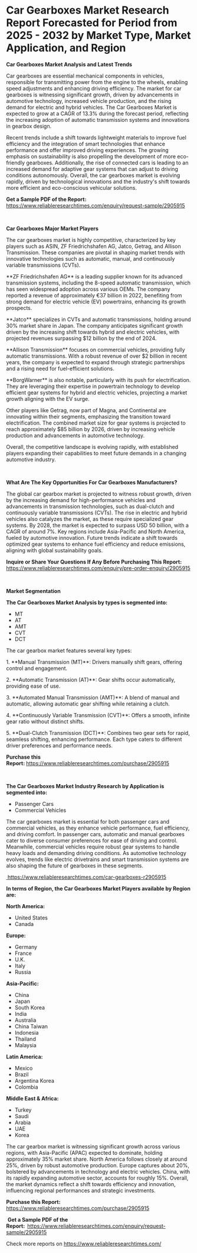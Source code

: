 <p><h1>Car Gearboxes Market Research Report Forecasted for Period from 2025 -  2032 by Market Type, Market Application, and Region</h1></p><p><strong>Car Gearboxes Market Analysis and Latest Trends</strong></p>
<p><p>Car gearboxes are essential mechanical components in vehicles, responsible for transmitting power from the engine to the wheels, enabling speed adjustments and enhancing driving efficiency. The market for car gearboxes is witnessing significant growth, driven by advancements in automotive technology, increased vehicle production, and the rising demand for electric and hybrid vehicles. The Car Gearboxes Market is expected to grow at a CAGR of 13.3% during the forecast period, reflecting the increasing adoption of automatic transmission systems and innovations in gearbox design.</p><p>Recent trends include a shift towards lightweight materials to improve fuel efficiency and the integration of smart technologies that enhance performance and offer improved driving experiences. The growing emphasis on sustainability is also propelling the development of more eco-friendly gearboxes. Additionally, the rise of connected cars is leading to an increased demand for adaptive gear systems that can adjust to driving conditions autonomously. Overall, the car gearboxes market is evolving rapidly, driven by technological innovations and the industry's shift towards more efficient and eco-conscious vehicular solutions.</p></p>
<p><strong>Get a Sample PDF of the Report:&nbsp;</strong> <a href="https://www.reliableresearchtimes.com/enquiry/request-sample/2905915?utm_campaign=2644&utm_medium=2&utm_source=Github&utm_content=ia&utm_term=12032025&utm_id=car-gearboxes">https://www.reliableresearchtimes.com/enquiry/request-sample/2905915</a></p>
<p>&nbsp;</p>
<p><strong>Car Gearboxes Major Market Players</strong></p>
<p><p>The car gearboxes market is highly competitive, characterized by key players such as ASIN, ZF Friedrichshafen AG, Jatco, Getrag, and Allison Transmission. These companies are pivotal in shaping market trends with innovative technologies such as automatic, manual, and continuously variable transmissions (CVTs).</p><p>**ZF Friedrichshafen AG** is a leading supplier known for its advanced transmission systems, including the 8-speed automatic transmission, which has seen widespread adoption across various OEMs. The company reported a revenue of approximately €37 billion in 2022, benefiting from strong demand for electric vehicle (EV) powertrains, enhancing its growth prospects.</p><p>**Jatco** specializes in CVTs and automatic transmissions, holding around 30% market share in Japan. The company anticipates significant growth driven by the increasing shift towards hybrid and electric vehicles, with projected revenues surpassing $12 billion by the end of 2024.</p><p>**Allison Transmission** focuses on commercial vehicles, providing fully automatic transmissions. With a robust revenue of over $2 billion in recent years, the company is expected to expand through strategic partnerships and a rising need for fuel-efficient solutions.</p><p>**BorgWarner** is also notable, particularly with its push for electrification. They are leveraging their expertise in powertrain technology to develop efficient gear systems for hybrid and electric vehicles, projecting a market growth aligning with the EV surge.</p><p>Other players like Getrag, now part of Magna, and Continental are innovating within their segments, emphasizing the transition toward electrification. The combined market size for gear systems is projected to reach approximately $85 billion by 2026, driven by increasing vehicle production and advancements in automotive technology. </p><p>Overall, the competitive landscape is evolving rapidly, with established players expanding their capabilities to meet future demands in a changing automotive industry.</p></p>
<p>&nbsp;</p>
<p><strong>What Are The Key Opportunities For Car Gearboxes Manufacturers?</strong></p>
<p><p>The global car gearbox market is projected to witness robust growth, driven by the increasing demand for high-performance vehicles and advancements in transmission technologies, such as dual-clutch and continuously variable transmissions (CVTs). The rise in electric and hybrid vehicles also catalyzes the market, as these require specialized gear systems. By 2028, the market is expected to surpass USD 50 billion, with a CAGR of around 7%. Key regions include Asia-Pacific and North America, fueled by automotive innovation. Future trends indicate a shift towards optimized gear systems to enhance fuel efficiency and reduce emissions, aligning with global sustainability goals.</p></p>
<p><strong>Inquire or Share Your Questions If Any Before Purchasing This Report:</strong> <a href="https://www.reliableresearchtimes.com/enquiry/pre-order-enquiry/2905915?utm_campaign=2644&utm_medium=2&utm_source=Github&utm_content=ia&utm_term=12032025&utm_id=car-gearboxes">https://www.reliableresearchtimes.com/enquiry/pre-order-enquiry/2905915</a></p>
<p>&nbsp;</p>
<p><strong>Market Segmentation</strong></p>
<p><strong>The Car Gearboxes Market Analysis by types is segmented into:</strong></p>
<p><ul><li>MT</li><li>AT</li><li>AMT</li><li>CVT</li><li>DCT</li></ul></p>
<p><p>The car gearbox market features several key types: </p><p>1. **Manual Transmission (MT)**: Drivers manually shift gears, offering control and engagement.</p><p>2. **Automatic Transmission (AT)**: Gear shifts occur automatically, providing ease of use.</p><p>3. **Automated Manual Transmission (AMT)**: A blend of manual and automatic, allowing automatic gear shifting while retaining a clutch.</p><p>4. **Continuously Variable Transmission (CVT)**: Offers a smooth, infinite gear ratio without distinct shifts.</p><p>5. **Dual-Clutch Transmission (DCT)**: Combines two gear sets for rapid, seamless shifting, enhancing performance. Each type caters to different driver preferences and performance needs.</p></p>
<p><strong>Purchase this Report:&nbsp;</strong><a href="https://www.reliableresearchtimes.com/purchase/2905915?utm_campaign=2644&utm_medium=2&utm_source=Github&utm_content=ia&utm_term=12032025&utm_id=car-gearboxes">https://www.reliableresearchtimes.com/purchase/2905915</a></p>
<p>&nbsp;</p>
<p><strong>The Car Gearboxes Market Industry Research by Application is segmented into:</strong></p>
<p><ul><li>Passenger Cars</li><li>Commercial Vehicles</li></ul></p>
<p><p>The car gearboxes market is essential for both passenger cars and commercial vehicles, as they enhance vehicle performance, fuel efficiency, and driving comfort. In passenger cars, automatic and manual gearboxes cater to diverse consumer preferences for ease of driving and control. Meanwhile, commercial vehicles require robust gear systems to handle heavy loads and demanding driving conditions. As automotive technology evolves, trends like electric drivetrains and smart transmission systems are also shaping the future of gearboxes in these segments.</p></p>
<p><a href="https://www.reliableresearchtimes.com/car-gearboxes-r2905915?utm_campaign=2644&utm_medium=2&utm_source=Github&utm_content=ia&utm_term=12032025&utm_id=car-gearboxes">&nbsp;https://www.reliableresearchtimes.com/car-gearboxes-r2905915</a></p>
<p><strong>In terms of Region, the Car Gearboxes Market Players available by Region are:</strong></p>
<p>
    <p> <strong> North America: </strong>
        <ul>
            <li>United States</li>
            <li>Canada</li>
        </ul>
        </p> 
    <p> <strong> Europe: </strong>
        <ul>
            <li>Germany</li>
            <li>France</li>
            <li>U.K.</li>
            <li>Italy</li>
            <li>Russia</li>
        </ul>
        </p> 
    <p> <strong> Asia-Pacific: </strong>
        <ul>
            <li>China</li>
            <li>Japan</li>
            <li>South Korea</li>
            <li>India</li>
            <li>Australia</li>
            <li>China Taiwan</li>
            <li>Indonesia</li>
            <li>Thailand</li>
            <li>Malaysia</li>
        </ul>
        </p> 
    <p> <strong> Latin America: </strong>
        <ul>
            <li>Mexico</li>
            <li>Brazil</li>
            <li>Argentina Korea</li>
            <li>Colombia</li>
        </ul>
        </p> 
    <p> <strong> Middle East & Africa: </strong>
        <ul>
            <li>Turkey</li>
            <li>Saudi</li>
            <li>Arabia</li>
            <li>UAE</li>
            <li>Korea</li>
        </ul>
    </p>
    </p>
<p><p>The car gearbox market is witnessing significant growth across various regions, with Asia-Pacific (APAC) expected to dominate, holding approximately 35% market share. North America follows closely at around 25%, driven by robust automotive production. Europe captures about 20%, bolstered by advancements in technology and electric vehicles. China, with its rapidly expanding automotive sector, accounts for roughly 15%. Overall, the market dynamics reflect a shift towards efficiency and innovation, influencing regional performances and strategic investments.</p></p>
<p><strong>Purchase this Report: </strong><a href="https://www.reliableresearchtimes.com/purchase/2905915?utm_campaign=2644&utm_medium=2&utm_source=Github&utm_content=ia&utm_term=12032025&utm_id=car-gearboxes">https://www.reliableresearchtimes.com/purchase/2905915</a></p>
<p>&nbsp;<strong>Get a Sample PDF of the Report:&nbsp;&nbsp;</strong><a href="https://www.reliableresearchtimes.com/enquiry/request-sample/2905915?utm_campaign=2644&utm_medium=2&utm_source=Github&utm_content=ia&utm_term=12032025&utm_id=car-gearboxes">https://www.reliableresearchtimes.com/enquiry/request-sample/2905915</a></p>
<p><strong></strong></p>
<p>Check more reports on <a href="https://www.reliableresearchtimes.com/?utm_campaign=2644&utm_medium=2&utm_source=Github&utm_content=ia&utm_term=12032025&utm_id=car-gearboxes">https://www.reliableresearchtimes.com/</a></p>